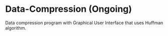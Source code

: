 # Data-Compression (Ongoing)
Data compression program with Graphical User Interface that uses Huffman algorithm.
